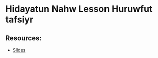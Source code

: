# Hidayatun Nahw Lesson  Huruwfut tafsiyr



## Resources:
- [Slides](https://github.com/arshare/resources_balagha_pdfs)
